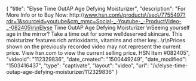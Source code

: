 {
    "title": "Elyse Time OutAP Age Defying Moisturizer",
    "description": "For More Info or to Buy Now: http:\/\/www.hsn.com\/products\/seo\/7755497?rdr=1&sourceid=youtube&cm_mmc=Social-_-Youtube-_-ProductVideo-_-082405\r\nElyse Time OutAP Age Defying Moisturizer \nSeeing yourself age in the mirror? Take a time out for some welldeserved skincare. This moisturizer features rich antioxidants, vitamins and other key...\r\nPrices shown on the previously recorded video may not represent the current price.  View hsn.com to view the current selling price. HSN Item #082405",
    "videoid": "112329836",
    "date_created": "1500449249",
    "date_modified": "1503416437",
    "type": "captivate",
    "layout": "video",
    "url": "\/v\/elyse-time-outap-age-defying-moisturizer\/112329836"
}